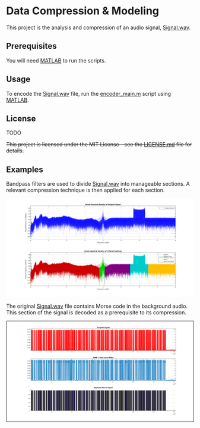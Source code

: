 # Data Compression & Modeling

This project is the analysis and compression of an audio signal, [Signal.wav](./includes/Signal.wav).


## Prerequisites

You will need [MATLAB](http://www.mathworks.com/products/matlab/) to run the scripts.


## Usage

To encode the [Signal.wav](./includes/Signal.wav) file, run the [encoder_main.m](./encoder_main.m) script using [MATLAB](http://www.mathworks.com/products/matlab/).


## License

TODO

~~This project is licensed under the MIT License - see the [LICENSE.md](./LICENSE.md) file for details.~~


## Examples

Bandpass filters are used to divide [Signal.wav](./includes/Signal.wav) into manageable sections. A relevant compression technique is then applied for each section.
<div align="center">
<img src="https://raw.githubusercontent.com/jjones646/ece6260/master/doc/filtered-sections.png" alt="Filtered sections from the original signal" class="markdown-img-wrapper"/>
</div>

The original [Signal.wav](./includes/Signal.wav) file contains Morse code in the background audio. This section of the signal is decoded as a prerequisite to its compression.
<div align="center" class="boxed-group">
  <img src="https://raw.githubusercontent.com/jjones646/ece6260/master/doc/morse-signal.png" alt="Digitized Morse Signal" border="1"/>
</div>
